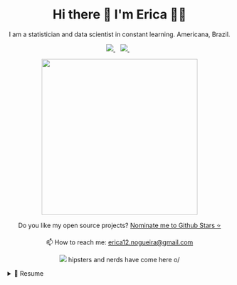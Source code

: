 <h1 align='center'>
  Hi there 👋 I'm Erica 👨‍💻
</h1>

<p align='center'>
  I am a statistician and data scientist in constant learning. Americana, Brazil.
</p>



<p align='center'>
  
  <a href="https://www.linkedin.com/in/ericavnogueira-160835137/">
    <img src="https://img.shields.io/badge/linkedin-%230077B5.svg?&style=for-the-badge&logo=linkedin&logoColor=white" />
  </a>&nbsp;&nbsp;
  <a href="https://www.instagram.com/nog_erica/">
    <img src="https://img.shields.io/badge/instagram-%23E4405F.svg?&style=for-the-badge&logo=instagram&logoColor=white" />        
  </a>&nbsp;&nbsp;
  
</p>

<p align='center'>
  <a href="#"><img src="https://github-readme-stats.vercel.app/api?username=ERICAVN&show_icons=true&count_private=true&theme=dark" width="350"></a>
</p>



<p align='center'>
  Do you like my open source projects? <a href='https://stars.github.com/nominate/'>Nominate me to Github Stars ⭐</a>
</p>

<!-- <details align='center'>
  <summary>:zap: My workspace specs</summary>
</details>-->

<p align='center'>
  📫 How to reach me: <a href='mailto:erica12.nogueira@gmail.com'>erica12.nogueira@gmail.com</a>
</p>
<p align='center'>
  <a href="#"><img src="https://badges.pufler.dev/visits/ERICAVN/ERICAVN"></a> hipsters and nerds have come here o/
</p>

<details>
  <summary>📃 Resume</summary>

## Education

- 📖 **Bacharel em Estatística**\
📆 2009 - 2014\
📍 **Universidade Federal de Rondônia** - Ji-Paraná, Brasil

- 📖 **Mestrado em Estatística**\
📆 2017 - 2019\
📍 **Universidade Federal de Pernambuco** - Recife, Brasil

- 📖 **Doutorado em Estatística**\
📆 2020 - 2024\(em andamento)
📍 **Universidade de São Paulo** - Piracicaba, Brasil

## Experience

  
<img align="right" src="https://img.shields.io/badge/Xamarin%20Forms-3498DB?logo=xamarin&logoColor=white" />

- 👨‍💻 **Professora de ensino superior**\
📆 Agosto/2014 - Julho/2017\
📍 **Universidade Federal de Rondônia** - Ji-Paraná/RO, Brazil

  

<!--
**alexandresanlim/alexandresanlim** is a ✨ _special_ ✨ repository because its `README.md` (this file) appears on your GitHub profile.
Here are some ideas to get you started:
- 🔭 I’m currently working on ...
- 🌱 I’m currently learning ...
- 👯 I’m looking to collaborate on ...
- 🤔 I’m looking for help with ...
- 💬 Ask me about ...
- 📫 How to reach me: ...
- 😄 Pronouns: ...
- ⚡ Fun fact: ...